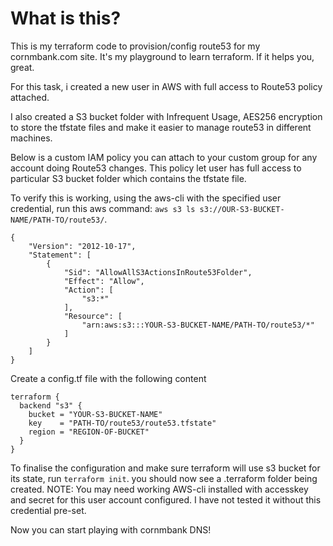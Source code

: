 # What is this?

This is my terraform code to provision/config route53 for my cornmbank.com site. It's my playground to learn terraform. If it helps you, great.

For this task, i created a new user in AWS with full access to Route53 policy attached.

I also created a S3 bucket folder with Infrequent Usage, AES256 encryption to store the tfstate files and make it easier to manage route53 in different machines.

Below is a custom IAM policy you can attach to your custom group for any account doing Route53 changes. This policy let user has full access to particular S3 bucket folder which contains the tfstate file.

To verify this is working, using the aws-cli with the specified user credential, run this aws command: `aws s3 ls s3://OUR-S3-BUCKET-NAME/PATH-TO/route53/`. 

```
{
    "Version": "2012-10-17",
    "Statement": [
        {
            "Sid": "AllowAllS3ActionsInRoute53Folder",
            "Effect": "Allow",
            "Action": [
                "s3:*"
            ],
            "Resource": [
                "arn:aws:s3:::YOUR-S3-BUCKET-NAME/PATH-TO/route53/*"
            ]
        }
    ]
}
```


Create a config.tf file with the following content
```
terraform {
  backend "s3" {
    bucket = "YOUR-S3-BUCKET-NAME"
    key    = "PATH-TO/route53/route53.tfstate"
    region = "REGION-OF-BUCKET"
  }
}

```

To finalise the configuration and make sure terraform will use s3 bucket for its state, run `terraform init`. you should now see a .terraform folder being created. 
NOTE: You may need working AWS-cli installed with accesskey and secret for this user account configured. I have not tested it without this credential pre-set.

Now you can start playing with cornmbank DNS!
